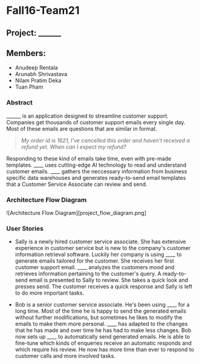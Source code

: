 # Fall16-Team21

## Project: ______

## Members:
- Anudeep Rentala
- Arunabh Shrivastava
- Nilam Pratim Deka
- Tuan Pham

### Abstract
______ is an application designed to streamline customer support. Companies get thousands of customer support emails every single day. Most of these emails are questions that are similar in format.

> *My order id is 1621, I've cancelled this order and haven't received a refund yet. When can I expect my refund?*

Responding to these kind of emails take time, even with pre-made templates. ____ uses cutting-edge AI technology to read and understand customer emails. ____ gathers the neccessary information from business specific data warehouses and generates ready-to-send email templates that a Customer Service Associate can review and send.

### Architecture Flow Diagram
![Architecture Flow Diagram][project_flow_diagram.png]

### User Stories
- Sally is a newly hired customer service associate. She has extensive experience in customer service but is new to the company's customer information retrieval software. Luckily her company is using ____ to generate emails tailored for the customer. She receives her first customer support email. ____ analyzes the customers mood and retrieves information pertaining to the customer's query. A ready-to-send email is presented to Sally to review. She takes a quick look and presses send. The customer receives a quick response and Sally is left to do more important tasks.

- Bob is a senior customer service associate. He's been using ____ for a long time. Most of the time he is happy to send the generated emails without further modifications, but sometimes he likes to modify the emails to make them more personal. ____ has adapted to the changes that he has made and over time he has had to make less changes. Bob now sets up ____ to automatically send generated emails. He is able to fine-tune which kinds of enqueries receive an automatic responds and which require his review. He now has more time than ever to respond to customer calls and more involved tasks.
